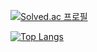 [![Solved.ac
프로필](http://mazassumnida.wtf/api/v2/generate_badge?boj=kss418)](https://solved.ac/kss418)

[![Top Langs](https://github-readme-stats.vercel.app/api/top-langs/?username=kss418)](https://github.com/anuraghazra/github-readme-stats)
